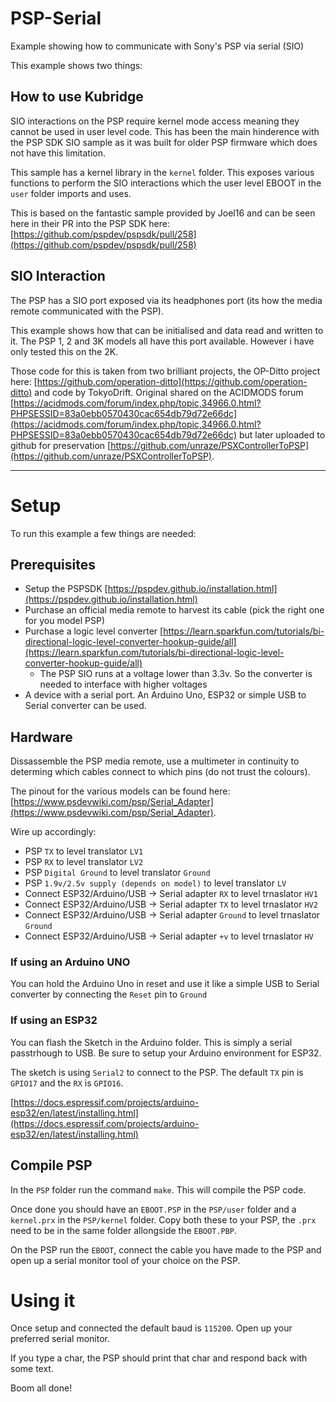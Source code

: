 # PSP-Serial
Example showing how to communicate with Sony's PSP via serial (SIO)

This example shows two things:

## How to use Kubridge

SIO interactions on the PSP require kernel mode access meaning they cannot be used in user level code. This has been the main hinderence with the PSP SDK SIO sample as it was built for older PSP firmware which does not have this limitation.

This sample has a kernel library in the `kernel` folder. This exposes various functions to perform the SIO interactions which the user level EBOOT in the `user` folder imports and uses.

This is based on the fantastic sample provided by Joel16 and can be seen here in their PR into the PSP SDK here: [https://github.com/pspdev/pspsdk/pull/258](https://github.com/pspdev/pspsdk/pull/258)

## SIO Interaction

The PSP has a SIO port exposed via its headphones port (its how the media remote communicated with the PSP).

This example shows how that can be initialised and data read and written to it. The PSP 1, 2 and 3K models all have this port available. However i have only tested this on the 2K.

Those code for this is taken from two brilliant projects, the OP-Ditto project here: [https://github.com/operation-ditto](https://github.com/operation-ditto) and code by TokyoDrift. Original shared on the ACIDMODS forum [https://acidmods.com/forum/index.php/topic,34966.0.html?PHPSESSID=83a0ebb0570430cac654db79d72e66dc](https://acidmods.com/forum/index.php/topic,34966.0.html?PHPSESSID=83a0ebb0570430cac654db79d72e66dc) but later uploaded to github for preservation [https://github.com/unraze/PSXControllerToPSP](https://github.com/unraze/PSXControllerToPSP).

---

# Setup

To run this example a few things are needed:

## Prerequisites

* Setup the PSPSDK [https://pspdev.github.io/installation.html](https://pspdev.github.io/installation.html)
* Purchase an official media remote to harvest its cable (pick the right one for you model PSP)
* Purchase a logic level converter [https://learn.sparkfun.com/tutorials/bi-directional-logic-level-converter-hookup-guide/all](https://learn.sparkfun.com/tutorials/bi-directional-logic-level-converter-hookup-guide/all)
  * The PSP SIO runs at a voltage lower than 3.3v. So the converter is needed to interface with higher voltages
* A device with a serial port. An Arduino Uno, ESP32 or simple USB to Serial converter can be used.

## Hardware 

Dissassemble the PSP media remote, use a multimeter in continuity to determing which cables connect to which pins (do not trust the colours).

The pinout for the various models can be found here: [https://www.psdevwiki.com/psp/Serial_Adapter](https://www.psdevwiki.com/psp/Serial_Adapter).

Wire up accordingly:

* PSP `TX` to level translator `LV1`
* PSP `RX` to level translator `LV2`
* PSP `Digital Ground` to level translator `Ground`
* PSP `1.9v/2.5v supply (depends on model)` to level translator `LV`
* Connect ESP32/Arduino/USB -> Serial adapter `RX` to level trnaslator `HV1`
* Connect ESP32/Arduino/USB -> Serial adapter `TX` to level trnaslator `HV2`
* Connect ESP32/Arduino/USB -> Serial adapter `Ground` to level trnaslator `Ground`
* Connect ESP32/Arduino/USB -> Serial adapter `+v` to level trnaslator `HV`

### If using an Arduino UNO

You can hold the Arduino Uno in reset and use it like a simple USB to Serial converter by connecting the `Reset` pin to `Ground`

### If using an ESP32

You can flash the Sketch in the Arduino folder. This is simply a serial passtrhough to USB. Be sure to setup your Arduino environment for ESP32.

The sketch is using `Serial2` to connect to the PSP. The default `TX` pin is `GPIO17` and the `RX` is `GPIO16`.

[https://docs.espressif.com/projects/arduino-esp32/en/latest/installing.html](https://docs.espressif.com/projects/arduino-esp32/en/latest/installing.html)

## Compile PSP

In the `PSP` folder run the command `make`. This will compile the PSP code.

Once done you should have an `EBOOT.PSP` in the `PSP/user` folder and a `kernel.prx` in the `PSP/kernel` folder. Copy both these to your PSP, the `.prx` need to be in the same folder allongside the `EBOOT.PBP`.

On the PSP run the `EBOOT`, connect the cable you have made to the PSP and open up a serial monitor tool of your choice on the PSP.

# Using it

Once setup and connected the default baud is `115200`. Open up your preferred serial monitor.

If you type a char, the PSP should print that char and respond back with some text.

Boom all done!